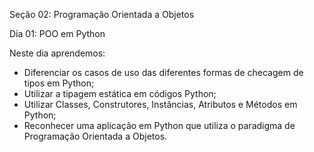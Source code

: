 Seção 02: Programação Orientada a Objetos

Dia 01: POO em Python

Neste dia aprendemos: 
- Diferenciar os casos de uso das diferentes formas de checagem de tipos em Python;
- Utilizar a tipagem estática em códigos Python;
- Utilizar Classes, Construtores, Instâncias, Atributos e Métodos em Python;
- Reconhecer uma aplicação em Python que utiliza o paradigma de Programação Orientada a Objetos. 
